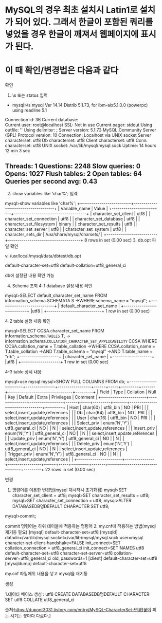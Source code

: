 # MySQL의 경우 최초 설치시 Latin1로 설치가 되어 있다. 그래서 한글이 포함된 쿼리를 넣었을 경우 한글이 깨져서 웹페이지에 표시가 된다. 
# 이 때 확인/변경법은 다음과 같다

확인
1. \s 또는 status 입력

* mysql>\s 
mysql Ver 14.14 Distrib 5.1.73, for ibm-aix5.1.0.0 (powerpc) using readline 5.1

Connection id:     36
Current database:   
Current user:      root@localhost
SSL:          Not in use
Current pager:     stdout
Using outfile:     ''
Using delimiter:    ;
Server version:     5.1.73 MySQL Community Server (GPL)
Protocol version:    10
Connection:       Localhost via UNIX socket
Server characterset:  utf8
Db   characterset:  utf8
Client characterset:  utf8
Conn. characterset:  utf8
UNIX socket:      /var/lib/mysql/mysql.sock
Uptime:         14 hours 12 min 3 sec

Threads: 1 Questions: 2248 Slow queries: 0 Opens: 1027 Flush tables: 2 Open tables: 64 Queries per second avg:
0.43
--------------

2. show variables like 'char%'; 입력

mysql>show variables like 'char%';
+--------------------------+-------------------------------------+
| Variable_name      | Value                |
+--------------------------+-------------------------------------+
| character_set_client   | utf8                |
| character_set_connection | utf8                |
| character_set_database  | utf8                |
| character_set_filesystem | binary               |
| character_set_results  | utf8                |
| character_set_server   | utf8                |
| character_set_system   | utf8                |
| character_sets_dir    | /usr/share/mysql/charsets/ |
+--------------------------+-------------------------------------+
8 rows in set (0.00 sec)
3. db.opt 파일 확인

vi /usr/local/mysql/data/dbtest/db.opt

default-character-set=utf8
default-collation=utf8_general_ci

db에 설정된 내용 확인 가능

4. Schema 조회
4-1 database 설정 내용 확인

mysql>SELECT default_character_set_name FROM information_schema.SCHEMATA S
 ->WHERE schema_name = "mysql";
+----------------------------+
| default_character_set_name |
+----------------------------+
|utf8           |
+----------------------------+
1 row in set (0.00 sec)

4-2 table 설정 내용 확인

mysql>SELECT CCSA.character_set_name FROM information_schema.`TABLES` T,
 -> information_schema.`COLLATION_CHARACTER_SET_APPLICABILITY` CCSA
WHERE CCSA.collation_name = T.table_collation
 ->WHERE CCSA.collation_name = T.table_collation
 ->AND T.table_schema = "mysql"
 ->AND T.table_name = "db";
+--------------------+
| character_set_name |
+--------------------+
|utf8       |
+--------------------+
1 row in set (0.00 sec)

4-3 table 상세 내용

mysql>use mysql
mysql>SHOW FULL COLUMNS FROM db;
+-----------------------+---------------+-----------------+------+-----+---------+-------+---------------------------------+---------+
| Field         | Type     | Collation    | Null | Key | Default | Extra | Privileges           | Comment |
+-----------------------+---------------+-----------------+------+-----+---------+-------+---------------------------------+---------+
| Host         | char(60)   | utf8_bin    | NO  | PRI |     |    | select,insert,update,references |     |
| Db          | char(64)   | utf8_bin    | NO  | PRI |     |    | select,insert,update,references |     |
| User         | char(16)   | utf8_bin    | NO  | PRI |     |    | select,insert,update,references |     |
| Select_priv      | enum('N','Y') | utf8_general_ci | NO  |   | N    |    | select,insert,update,references |     |
| Insert_priv      | enum('N','Y') | utf8_general_ci | NO  |   | N    |    | select,insert,update,references |     |
| Update_priv      | enum('N','Y') | utf8_general_ci | NO  |   | N    |    | select,insert,update,references |     |
| Delete_priv      | enum('N','Y') | utf8_general_ci | NO  |   | N    |    | select,insert,update,references |  
| Trigger_priv     | enum('N','Y') | utf8_general_ci | NO  |   | N    |    | select,insert,update,references |     |
+-----------------------+---------------+-----------------+------+-----+---------+-------+---------------------------------+---------+
22 rows in set (0.00 sec)



변경

1. 명령어를 이용한 변경법(mysql 재시작시 초기화됨)
mysql>SET character_set_client = utf8;
mysql>SET character_set_results = utf8;
mysql>SET character_set_connection = utf8;
mysql>ALTER DATABASEDB명DEFAULT CHARACTER SET utf8;

mysql>commit;

commit 명령어는 하위 테이블에 적용하는 명령어
2. my.cnf에 적용하는 방법(mysql 재기동 필요)
[mysql]
default-character-set=utf8
[mysqld]
datadir=/var/lib/mysql
socket=/var/lib/mysql/mysql.sock
user=mysql
character-set-client-handshake=FALSE
init_connect=SET collation_connection = utf8_general_ci
init_connect=SET NAMES utf8
default-character-set=utf8
character-set-server=utf8
collation-server=utf8_general_ci
old_passwords=1
[client]
default-character-set=utf8
[mysqldump]
default-character-set=utf8

my.cnf 파일에위 내용을 넣고 mysql을 재기동


생성


1.데이타 베이스 생성 : utf8
CREATE DATABASEDB명DEFAULT CHARACTER SET utf8 COLLATE utf8_general_ci

출처:https://dupont3031.tistory.com/entry/MySQL-CharacterSet-변경[꽃이 피는 시기는 꽃마다 다르다.]
